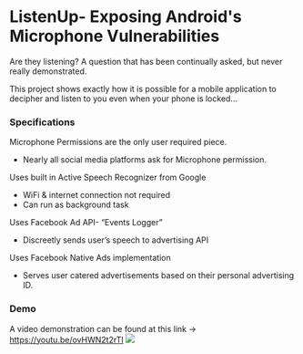 # ListenUp- Exposing Android's Microphone Vulnerabilities

Are they listening? A question that has been continually asked, but never really demonstrated. 

This project shows exactly how it is possible for a mobile application to decipher and listen to you even when your phone is locked...

### Specifications

Microphone Permissions are the only user required piece.
- Nearly all social media platforms ask for Microphone permission.

Uses built in Active Speech Recognizer from Google
- WiFi & internet connection not required
- Can run as background task

Uses Facebook Ad API- “Events Logger”
- Discreetly sends user’s speech to advertising API

Uses Facebook Native Ads implementation
- Serves user catered advertisements based on their personal advertising ID.

### Demo
A video demonstration can be found at this link -> https://youtu.be/ovHWN2t2rTI
<img src="https://2.bp.blogspot.com/-XjMoXsCYrm8/XRUU_H2Np5I/AAAAAAAAFyg/FQhMzNoiOaA936HQcIcVkNwwcfMbCE0CQCLcBGAs/s1200/instagram-facebook-not-listening.jpg">

